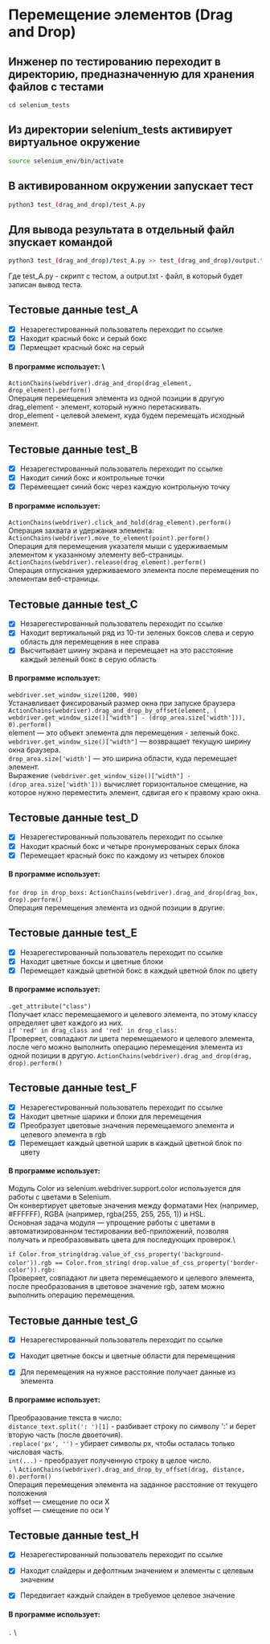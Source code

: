 # Перемещение элементов (Drag and Drop)

## Инженер по тестированию переходит в директорию, предназначенную для хранения файлов с тестами
```
cd selenium_tests
```
## Из директории selenium_tests активирует виртуальное окружение
```sh
source selenium_env/bin/activate
```
## В активированном окружении запускает тест 
```sh
python3 test_(drag_and_drop)/test_A.py
```
## Для вывода результата в отдельный файл зпускает командой 
```sh
python3 test_(drag_and_drop)/test_A.py >> test_(drag_and_drop)/output.txt
```
Где test_A.py -  скрипт с тестом, а output.txt - файл, в который будет записан вывод теста.



## Тестовые данные test_A

- [x] Незарегестированный пользователь переходит по ссылке
- [x] Находит красный бокс и серый бокс
- [x] Пермещает красный бокс на серый

#### В программе использует: \
```ActionChains(webdriver).drag_and_drop(drag_element, drop_element).perform()``` \
Операция перемещения элемента из одной позиции в другую\
drag_element - элемент, который нужно перетаскивать.\
drop_element -  целевой элемент, куда будем перемещать иcходный элемент.

## Тестовые данные test_B

- [x] Незарегестированный пользователь переходит по ссылке
- [x] Находит синий бокс и контрольные точки
- [x] Перемеещает синий бокс через каждую контрольную точку

#### В программе использует: 
```ActionChains(webdriver).click_and_hold(drag_element).perform()``` \
Операция захвата и удержания элемента. \
```ActionChains(webdriver).move_to_element(point).perform()``` \
Операция для перемещения указателя мыши c удерживаемым элементом к указанному элементу веб-страницы. \
```ActionChains(webdriver).release(drag_element).perform()```\
Операция отпускания удерживаемого элемента после перемещения по элементам веб-страницы. 

## Тестовые данные test_C
- [x] Незарегестированный пользователь переходит по ссылке
- [x] Находит вертикальный ряд из 10-ти зеленых боксов слева и серую область для перемещения в нее справа
- [x] Высчитывает шиину экрана и перемещает на это расстояние каждый зеленый бокс в серую область

#### В программе использует: 
```webdriver.set_window_size(1200, 900)```\
Устанавливает фиксированый размер окна при запуске браузера \
```ActionChains(webdriver).drag_and_drop_by_offset(element, (```
        ```webdriver.get_window_size()["width"] - (drop_area.size['width'])), 0).perform()``` \
element — это объект элемента для перемещения - зеленый бокс. \
```webdriver.get_window_size()["width"]``` — возвращает текущую ширину окна браузера. \
```drop_area.size['width']``` — это ширина области, куда перемещает элемент. \
Выражение ```(webdriver.get_window_size()["width"] - (drop_area.size['width']))``` вычисляет горизонтальное смещение, на которое нужно переместить элемент, сдвигая его к правому краю окна.


## Тестовые данные test_D
- [x] Незарегестированный пользователь переходит по ссылке
- [x] Находит красный бокс и четыре пронумерованых серых блока
- [x] Перемещает красный бокс по каждому из четырех блоков

#### В программе использует: 
```for drop in drop_boxs:```
        ```ActionChains(webdriver).drag_and_drop(drag_box, drop).perform()``` \
Операция перемещения элемента из одной позиции в другие.

## Тестовые данные test_E
- [x] Незарегестированный пользователь переходит по ссылке
- [x] Находит цветные боксы и цветные блоки
- [x] Перемещает каждый цветной бокс в каждый цветной блок по цвету

#### В программе использует: 
```.get_attribute("class")```\
Получает класс перемещаемого и целевого элемента, по этому классу определяет цвет каждого из них.\
```if 'red' in drag_class and 'red' in drop_class:```\
Проверяет, совпадают ли цвета перемещаемого и целевого элемента, после чего можно выполнить операцию перемещения элемента из одной позиции в другую\.
```ActionChains(webdriver).drag_and_drop(drag, drop).perform()```

## Тестовые данные test_F
- [x] Незарегестированный пользователь переходит по ссылке
- [x] Находит цветные шарики и блоки для перемещения
- [x] Преобразует цветовые значения перемещаемого элемента и целевого элемента в rgb
- [x] Перемещает каждый цветной шарик в каждый цветной блок по цвету

#### В программе использует: 
Модуль Color из selenium.webdriver.support.color используется для работы с цветами в Selenium. \
Он конвертирует цветовые значения между форматами Hex (например, #FFFFFF), RGBA (например, rgba(255, 255, 255, 1)) и HSL. \
Основная задача модуля — упрощение работы с цветами в автоматизированном тестировании веб-приложений, позволяя получать и преобразовывать цвета для последующих проверок.\

```if Color.from_string(drag.value_of_css_property('background-color')).rgb == Color.from_string(```
                ```drop.value_of_css_property('border-color')).rgb:``` \
Проверяет, совпадают ли цвета перемещаемого и целевого элемента, после преобразования в цветовое значение rgb, затем можно выполнить операцию перемещения.


## Тестовые данные test_G
- [x] Незарегестированный пользователь переходит по ссылке
- [x] Находит цветные боксы и цветные области для перемещения
- [x] Для перемещения на нужное расстояние получает данные из элемента


#### В программе использует: 
Преобразование текста в число: \
```distance_text.split(': ')[1]``` - разбивает строку по символу ':' и берет вторую часть (после двоеточия). \
```.replace('px', '')``` - убирает символы px, чтобы осталась только числовая часть. \
```int(...)``` - преобразует полученную строку в целое число. \
```.``` \ 
```ActionChains(webdriver).drag_and_drop_by_offset(drag, distance, 0).perform()``` \
Операция перемещения элемента на заданное расстояние от текущего положения \
xoffset — смещение по оси X \
yoffset — смещение по оси Y

## Тестовые данные test_H
- [x] Незарегестированный пользователь переходит по ссылке
- [x] Находит слайдеры и дефолтным значением и элементы с целевым значеним
- [x] Передвигает каждый слайден в требуемое целевое значение


#### В программе использует: 
```.``` \ 
